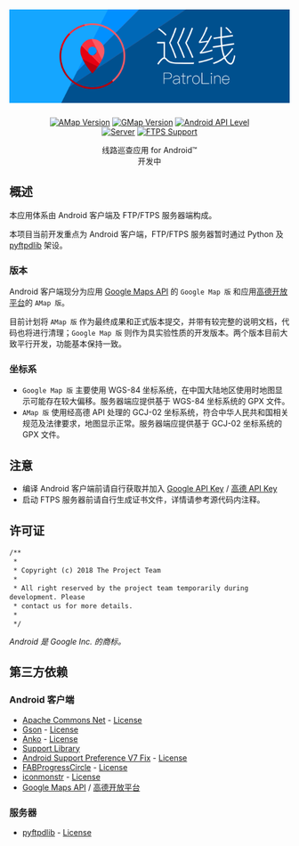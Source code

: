 <h1 align=center><img src="./Resource/Banner.svg" alt="Banner"></h1>

<p align="center">
    <a href="./Android AMap/"><img alt="AMap Version" src="https://img.shields.io/badge/AMap_ver-1.1.3--A-green.svg"/></a>
    <a href="./Android Google Map/"><img alt="GMap Version" src="https://img.shields.io/badge/GMap_ver-1.1.3--G-green.svg"/></a>
    <a href="https://www.android.com/versions/lollipop-5-0/"><img alt="Android API Level" src="https://img.shields.io/badge/Android_API_Level-21-A4C639.svg"/></a><br/>
    <a href="./Server/"><img alt="Server" src="https://img.shields.io/badge/server-pyftpdlib-blue.svg"/></a>
    <a href="./Server/"><img alt="FTPS Support" src="https://img.shields.io/badge/FTPS-available-green.svg"/></a>
</p>

<p align="center">
    线路巡查应用 for Android™<br>
    开发中
</p>

## 概述
本应用体系由 Android 客户端及 FTP/FTPS 服务器端构成。

本项目当前开发重点为 Android 客户端，FTP/FTPS 服务器暂时通过 Python 及 [pyftpdlib](https://pypi.python.org/pypi/pyftpdlib/) 架设。

### 版本
Android 客户端现分为应用 [Google Maps API](https://developers.google.com/maps/) 的 `Google Map 版` 和应用[高德开放平台](http://lbs.amap.com)的 `AMap 版`。

目前计划将 `AMap 版` 作为最终成果和正式版本提交，并带有较完整的说明文档，代码也将进行清理；`Google Map 版` 则作为具实验性质的开发版本。两个版本目前大致平行开发，功能基本保持一致。

### 坐标系
* `Google Map 版` 主要使用 WGS-84 坐标系统，在中国大陆地区使用时地图显示可能存在较大偏移。服务器端应提供基于 WGS-84 坐标系统的 GPX 文件。
* `AMap 版` 使用经高德 API 处理的 GCJ-02 坐标系统，符合中华人民共和国相关规范及法律要求，地图显示正常。服务器端应提供基于 GCJ-02 坐标系统的 GPX 文件。

## 注意
* 编译 Android 客户端前请自行获取并加入 [Google API Key](https://developers.google.com/maps/documentation/android-api/signup) / [高德 API Key](http://lbs.amap.com/api/android-sdk/guide/create-project/get-key)
* 启动 FTPS 服务器前请自行生成证书文件，详情请参考源代码内注释。

## 许可证
```
/**
 *
 * Copyright (c) 2018 The Project Team
 *
 * All right reserved by the project team temporarily during development. Please
 * contact us for more details.
 *
 */
```
*Android 是 Google Inc. 的商标。*

## 第三方依赖
### Android 客户端
* [Apache Commons Net](https://commons.apache.org/proper/commons-net/) - [License](http://www.apache.org/licenses/LICENSE-2.0)
* [Gson](https://github.com/google/gson) - [License](https://github.com/google/gson/blob/master/LICENSE)
* [Anko](https://github.com/Kotlin/anko) - [License](https://github.com/Kotlin/anko/blob/master/LICENSE)
* [Support Library](https://developer.android.com/topic/libraries/support-library/index.html)
* [Android Support Preference V7 Fix](https://github.com/Gericop/Android-Support-Preference-V7-Fix) - [License](https://github.com/Gericop/Android-Support-Preference-V7-Fix/blob/master/LICENSE)
* [FABProgressCircle](https://github.com/JorgeCastilloPrz/FABProgressCircle) - [License](https://github.com/JorgeCastilloPrz/FABProgressCircle#license)
* [iconmonstr](https://iconmonstr.com) - [License](https://iconmonstr.com/license/)
* [Google Maps API](https://developers.google.com/maps/) / [高德开放平台](http://lbs.amap.com)

### 服务器
* [pyftpdlib](https://pypi.python.org/pypi/pyftpdlib/) - [License](https://github.com/giampaolo/pyftpdlib/blob/master/LICENSE)
